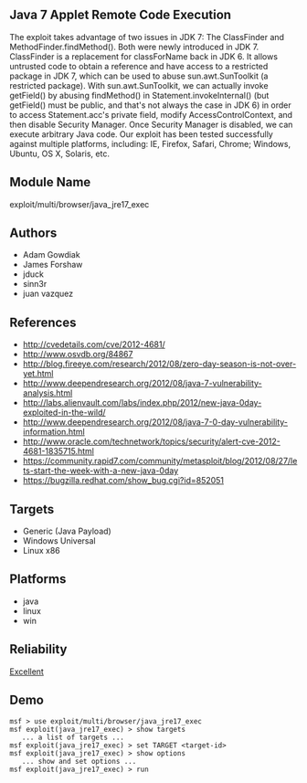 ## Java 7 Applet Remote Code Execution

The exploit takes advantage of two issues in JDK 7: The 
ClassFinder and MethodFinder.findMethod(). Both were newly 
introduced in JDK 7. ClassFinder is a replacement for 
classForName back in JDK 6. It allows untrusted code to 
obtain a reference and have access to a restricted package 
in JDK 7, which can be used to abuse sun.awt.SunToolkit (a 
restricted package). With sun.awt.SunToolkit, we can 
actually invoke getField() by abusing findMethod() in 
Statement.invokeInternal() (but getField() must be public, 
and that's not always the case in JDK 6) in order to access 
Statement.acc's private field, modify AccessControlContext, 
and then disable Security Manager. Once Security Manager is 
disabled, we can execute arbitrary Java code. Our exploit 
has been tested successfully against multiple platforms, 
including: IE, Firefox, Safari, Chrome; Windows, Ubuntu, OS 
X, Solaris, etc.


## Module Name
exploit/multi/browser/java_jre17_exec

## Authors
* Adam Gowdiak
* James Forshaw
* jduck
* sinn3r
* juan vazquez


## References
* http://cvedetails.com/cve/2012-4681/
* http://www.osvdb.org/84867
* http://blog.fireeye.com/research/2012/08/zero-day-season-is-not-over-yet.html
* http://www.deependresearch.org/2012/08/java-7-vulnerability-analysis.html
* http://labs.alienvault.com/labs/index.php/2012/new-java-0day-exploited-in-the-wild/
* http://www.deependresearch.org/2012/08/java-7-0-day-vulnerability-information.html
* http://www.oracle.com/technetwork/topics/security/alert-cve-2012-4681-1835715.html
* https://community.rapid7.com/community/metasploit/blog/2012/08/27/lets-start-the-week-with-a-new-java-0day
* https://bugzilla.redhat.com/show_bug.cgi?id=852051



## Targets
* Generic (Java Payload)
* Windows Universal
* Linux x86


## Platforms
* java
* linux
* win

## Reliability
[Excellent](https://github.com/rapid7/metasploit-framework/wiki/Exploit-Ranking)

## Demo

```
msf > use exploit/multi/browser/java_jre17_exec
msf exploit(java_jre17_exec) > show targets
   ... a list of targets ...
msf exploit(java_jre17_exec) > set TARGET <target-id>
msf exploit(java_jre17_exec) > show options
   ... show and set options ...
msf exploit(java_jre17_exec) > run
```
    
    